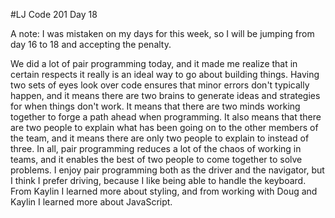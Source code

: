 #LJ Code 201 Day 18

A note: I was mistaken on my days for this week, so I will be jumping from day 16 to 18 and accepting the penalty.

We did a lot of pair programming today, and it made me realize that in certain respects it really is an ideal way to go about building things. Having two sets of eyes look over code ensures that minor errors don't typically happen, and it means there are two brains to generate ideas and strategies for when things don't work. It means that there are two minds working together to forge a path ahead when programming. It also means that there are two people to explain what has been going on to the other members of the team, and it means there are only two people to explain to instead of three. In all, pair programming reduces a lot of the chaos of working in teams, and it enables the best of two people to come together to solve problems. I enjoy pair programming both as the driver and the navigator, but I think I prefer driving, because I like being able to handle the keyboard. From Kaylin I learned more about styling, and from working with Doug and Kaylin I learned more about JavaScript.  